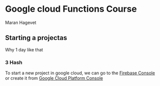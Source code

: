 # Google cloud Functions Course

Maran Hagevet

## Starting a projectas

Why 1 day like that

### 3 Hash

To start a new project in google cloud, we can go to the [Firebase Console](https://console.firebase.google.com) or create it from [Google Cloud Platform Console](https://console.cloud.google.com)

